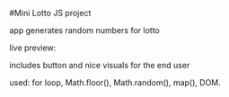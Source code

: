 #Mini Lotto JS project

app generates random numbers for lotto

live preview:

includes button and nice visuals for the end user

used: for loop, Math.floor(),
Math.random(), map(), DOM.
